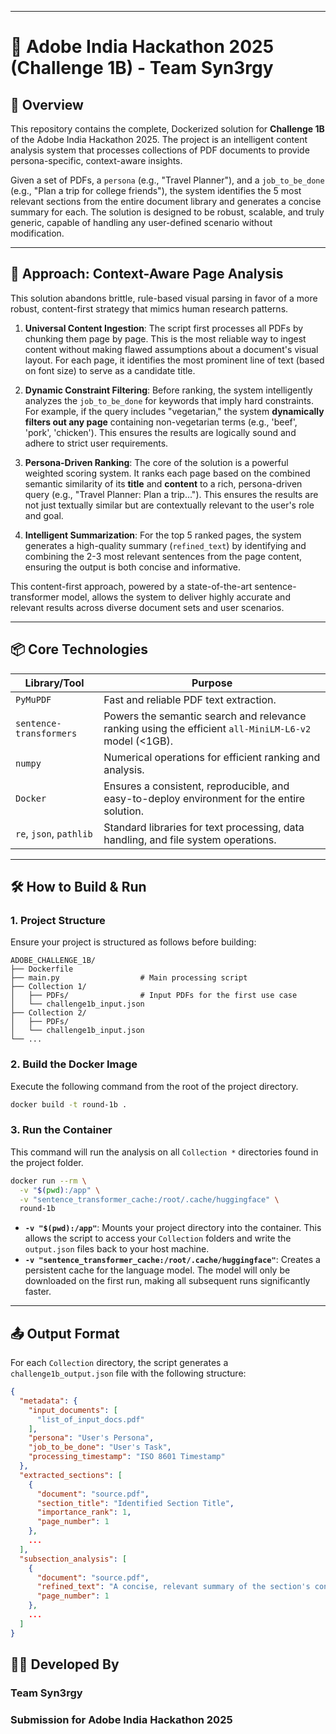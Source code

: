 
-----

# 🚀 Adobe India Hackathon 2025 (Challenge 1B) - Team Syn3rgy

## 🎯 Overview

This repository contains the complete, Dockerized solution for **Challenge 1B** of the Adobe India Hackathon 2025. The project is an intelligent content analysis system that processes collections of PDF documents to provide persona-specific, context-aware insights.

Given a set of PDFs, a `persona` (e.g., "Travel Planner"), and a `job_to_be_done` (e.g., "Plan a trip for college friends"), the system identifies the 5 most relevant sections from the entire document library and generates a concise summary for each. The solution is designed to be robust, scalable, and truly generic, capable of handling any user-defined scenario without modification.

-----

## 🧠 Approach: Context-Aware Page Analysis

This solution abandons brittle, rule-based visual parsing in favor of a more robust, content-first strategy that mimics human research patterns.

1.  **Universal Content Ingestion**: The script first processes all PDFs by chunking them page by page. This is the most reliable way to ingest content without making flawed assumptions about a document's visual layout. For each page, it identifies the most prominent line of text (based on font size) to serve as a candidate title.

2.  **Dynamic Constraint Filtering**: Before ranking, the system intelligently analyzes the `job_to_be_done` for keywords that imply hard constraints. For example, if the query includes "vegetarian," the system **dynamically filters out any page** containing non-vegetarian terms (e.g., 'beef', 'pork', 'chicken'). This ensures the results are logically sound and adhere to strict user requirements.

3.  **Persona-Driven Ranking**: The core of the solution is a powerful weighted scoring system. It ranks each page based on the combined semantic similarity of its **title** and **content** to a rich, persona-driven query (e.g., "Travel Planner: Plan a trip..."). This ensures the results are not just textually similar but are contextually relevant to the user's role and goal.

4.  **Intelligent Summarization**: For the top 5 ranked pages, the system generates a high-quality summary (`refined_text`) by identifying and combining the 2-3 most relevant sentences from the page content, ensuring the output is both concise and informative.

This content-first approach, powered by a state-of-the-art sentence-transformer model, allows the system to deliver highly accurate and relevant results across diverse document sets and user scenarios.

-----

## 📦 Core Technologies

| Library/Tool              | Purpose                                                                                            |
| ------------------------- | -------------------------------------------------------------------------------------------------- |
| `PyMuPDF`                 | Fast and reliable PDF text extraction.                                                             |
| `sentence-transformers`   | Powers the semantic search and relevance ranking using the efficient `all-MiniLM-L6-v2` model (\<1GB). |
| `numpy`                   | Numerical operations for efficient ranking and analysis.                                           |
| `Docker`                  | Ensures a consistent, reproducible, and easy-to-deploy environment for the entire solution.         |
| `re`, `json`, `pathlib`   | Standard libraries for text processing, data handling, and file system operations.                 |

-----

## 🛠️ How to Build & Run

### 1\. Project Structure

Ensure your project is structured as follows before building:

```
ADOBE_CHALLENGE_1B/
├── Dockerfile
├── main.py                  # Main processing script
├── Collection 1/
│   ├── PDFs/                # Input PDFs for the first use case
│   └── challenge1b_input.json
├── Collection 2/
│   ├── PDFs/
│   └── challenge1b_input.json
└── ...
```

### 2\. Build the Docker Image

Execute the following command from the root of the project directory.

```bash
docker build -t round-1b .
```

### 3\. Run the Container

This command will run the analysis on all `Collection *` directories found in the project folder.

```bash
docker run --rm \
  -v "$(pwd):/app" \
  -v "sentence_transformer_cache:/root/.cache/huggingface" \
  round-1b
```

  - **`-v "$(pwd):/app"`**: Mounts your project directory into the container. This allows the script to access your `Collection` folders and write the `output.json` files back to your host machine.
  - **`-v "sentence_transformer_cache:/root/.cache/huggingface"`**: Creates a persistent cache for the language model. The model will only be downloaded on the first run, making all subsequent runs significantly faster.

-----

## 📤 Output Format

For each `Collection` directory, the script generates a `challenge1b_output.json` file with the following structure:

```json
{
  "metadata": {
    "input_documents": [
      "list_of_input_docs.pdf"
    ],
    "persona": "User's Persona",
    "job_to_be_done": "User's Task",
    "processing_timestamp": "ISO 8601 Timestamp"
  },
  "extracted_sections": [
    {
      "document": "source.pdf",
      "section_title": "Identified Section Title",
      "importance_rank": 1,
      "page_number": 1
    },
    ...
  ],
  "subsection_analysis": [
    {
      "document": "source.pdf",
      "refined_text": "A concise, relevant summary of the section's content.",
      "page_number": 1
    },
    ...
  ]
}
```

## 👨‍💻 Developed By

### **Team Syn3rgy**

### **Submission for Adobe India Hackathon 2025**